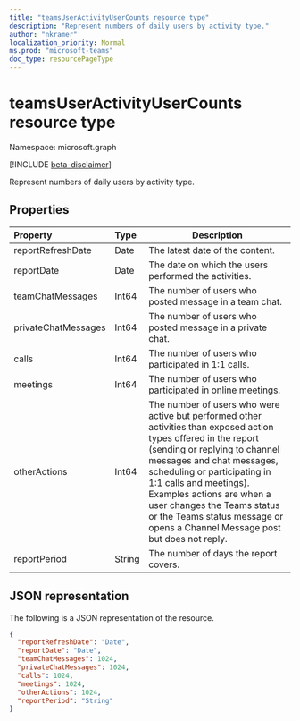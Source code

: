 ```yaml
---
title: "teamsUserActivityUserCounts resource type"
description: "Represent numbers of daily users by activity type."
author: "nkramer"
localization_priority: Normal
ms.prod: "microsoft-teams"
doc_type: resourcePageType
---
```


# teamsUserActivityUserCounts resource type

Namespace: microsoft.graph

[!INCLUDE [beta-disclaimer](../../includes/beta-disclaimer.md)]

Represent numbers of daily users by activity type.

## Properties

| Property            | Type   | Description                                                  |
| :------------------ | :----- | ------------------------------------------------------------ |
| reportRefreshDate   | Date   | The latest date of the content.                              |
| reportDate          | Date   | The date on which the users performed the activities.        |
| teamChatMessages    | Int64  | The number of users who posted message in a team chat.       |
| privateChatMessages | Int64  | The number of users who posted message in a private chat.    |
| calls               | Int64  | The number of users who participated in 1:1 calls.           |
| meetings            | Int64  | The number of users who participated in online meetings.     |
| otherActions        | Int64  | The number of users who were active but performed other activities than exposed action types offered in the report (sending or replying to channel messages and chat messages, scheduling or participating in 1:1 calls and meetings). Examples actions are when a user changes the Teams status or the Teams status message or opens a Channel Message post but does not reply. |
| reportPeriod        | String | The number of days the report covers.                        |

## JSON representation

The following is a JSON representation of the resource.

<!-- {
  "blockType": "resource",
  "@odata.type": "microsoft.graph.teamsUserActivityUserCounts"
} -->

```json
{
  "reportRefreshDate": "Date", 
  "reportDate": "Date", 
  "teamChatMessages": 1024, 
  "privateChatMessages": 1024, 
  "calls": 1024, 
  "meetings": 1024, 
  "otherActions": 1024, 
  "reportPeriod": "String"
}
```


